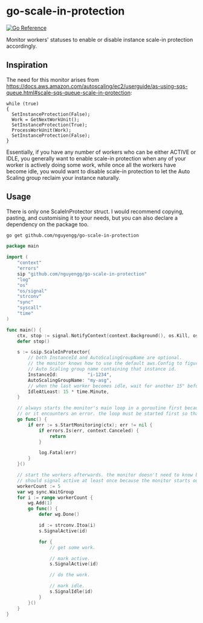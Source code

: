 # go-scale-in-protection

[![Go Reference](https://pkg.go.dev/badge/github.com/nguyengg/go-scale-in-protection.svg)](https://pkg.go.dev/github.com/nguyengg/go-scale-in-protection)

Monitor workers' statuses to enable or disable instance scale-in protection accordingly.

## Inspiration

The need for this monitor arises
from https://docs.aws.amazon.com/autoscaling/ec2/userguide/as-using-sqs-queue.html#scale-sqs-queue-scale-in-protection:

```
while (true)
{
  SetInstanceProtection(False);
  Work = GetNextWorkUnit();
  SetInstanceProtection(True);
  ProcessWorkUnit(Work);
  SetInstanceProtection(False);
}
```

Essentially, if you have any number of workers who can be either ACTIVE or IDLE, you generally want to enable scale-in
protection when any of your worker is actively doing some work, while once all the workers have become idle, you would
want to disable scale-in protection to let the Auto Scaling group reclaim your instance naturally.

## Usage

There is only one ScaleInProtector struct. I would recommend copying, pasting, and customising it to your needs, but you
can also declare a dependency on the package too.

```bash
go get github.com/nguyengg/go-scale-in-protection
```

```go
package main

import (
	"context"
	"errors"
	sip "github.com/nguyengg/go-scale-in-protection"
	"log"
	"os"
	"os/signal"
	"strconv"
	"sync"
	"syscall"
	"time"
)

func main() {
	ctx, stop := signal.NotifyContext(context.Background(), os.Kill, os.Interrupt, syscall.SIGTERM)
	defer stop()

	s := &sip.ScaleInProtector{
		// both InstanceId and AutoScalingGroupName are optional.
		// the monitor knows how to use the default aws.Config to figure out its own instance Id (via IMDSv2) and the
		// Auto Scaling group name containing that instance id.
		InstanceId:           "i-1234",
		AutoScalingGroupName: "my-asg",
		// when the last worker becomes idle, wait for another 15" before marking the instance as safe to terminate.
		IdleAtLeast: 15 * time.Minute,
	}

	// always starts the monitor's main loop in a goroutine first because it doesn't return until context is cancelled
	// or it encounters an error. the loop must be started first so that SignalActive and SignalIdle aren't blocked.
	go func() {
		if err := s.StartMonitoring(ctx); err != nil {
			if errors.Is(err, context.Canceled) {
				return
			}

			log.Fatal(err)
		}
	}()

	// start the workers afterwards. the monitor doesn't need to know beforehand how many workers there are but you
	// should signal active at least once because the monitor starts out assuming all workers are idle.
	workerCount := 5
	var wg sync.WaitGroup
	for i := range workerCount {
		wg.Add(1)
		go func() {
			defer wg.Done()

			id := strconv.Itoa(i)
			s.SignalActive(id)

			for {
				// get some work.

				// mark active.
				s.SignalActive(id)

				// do the work.

				// mark idle.
				s.SignalIdle(id)
			}
		}()
	}
}
```
